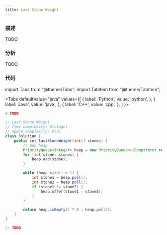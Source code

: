 ```yaml
---
title: Last Stone Weight
---
```


### 描述

TODO

### 分析

TODO

### 代码

import Tabs from "@theme/Tabs";
import TabItem from "@theme/TabItem";

<Tabs
defaultValue="java"
values={[
{ label: 'Python', value: 'python', },
{ label: 'Java', value: 'java', },
{ label: 'C++', value: 'cpp', },
]
}>
<TabItem value="python">

```python
# TODO
```

</TabItem>
<TabItem value="java">

```java
// Last Stone Weight
// Time complexity: O(nlogn)
// Space complexity: O(n)
class Solution {
    public int lastStoneWeight(int[] stones) {
        // max heap
        PriorityQueue<Integer> heap = new PriorityQueue<>(Comparator.reverseOrder());
        for (int stone: stones) {
            heap.add(stone);
        }

        while (heap.size() > 1) {
            int stone1 = heap.poll();
            int stone2 = heap.poll();
            if (stone1 != stone2) {
                heap.offer(stone1 - stone2);
            }
        }

        return heap.isEmpty() ? 0 : heap.poll();
    }
}
```

</TabItem>
<TabItem value="cpp">

```cpp
// TODO
```

</TabItem>
</Tabs>
